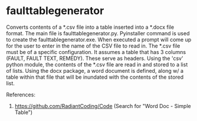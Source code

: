 # faulttablegenerator
Converts contents of a *.csv file into a table inserted into a *.docx file format.
The main file is faulttablegenerator.py.  Pyinstaller command is used to create the faulttablegenerator.exe.  When executed a prompt will come up for the user to enter in the name of the CSV file to read in.  The *.csv file must be of a specific configuration.  It assumes a table that has 3 columns (FAULT, FAULT TEXT, REMEDY).  These serve as headers.  Using the 'csv' python module, the contents of the *.csv file are read in and stored to a list of lists.  Using the docx package, a word document is defined, along w/ a table within that file that will be inundated with the contents of the stored list.  

References:
1) https://github.com/RadiantCoding/Code (Search for "Word Doc - Simple Table")

